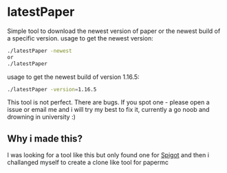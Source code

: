 # latestPaper
Simple tool to download the newest version of paper or the newest build of a specific version. 
usage to get the newest version:
```bash
./latestPaper -newest
or
./latestPaper
```
usage to get the newest build of version 1.16.5:
```bash
./latestPaper -version=1.16.5
```
This tool is not perfect. There are bugs. If you spot one - please open a issue or email me and i will try my best to fix it, currently a go noob and drowning in university :)

## Why i made this?
I was looking for a tool like this but only found one for [Spigot](https://github.com/ShayBox/latestspigot) and then i challanged myself to create a clone like tool for papermc
